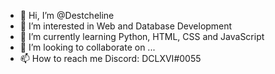 - 👋 Hi, I’m @Destcheline
- 👀 I’m interested in Web and Database Development
- 🌱 I’m currently learning Python, HTML, CSS and JavaScript
- 💞️ I’m looking to collaborate on ...
- 📫 How to reach me Discord: DCLXVI#0055

<!---
D-C-L-X-V-I/D-C-L-X-V-I is a ✨ special ✨ repository because its `README.md` (this file) appears on your GitHub profile.
You can click the Preview link to take a look at your changes.
--->
